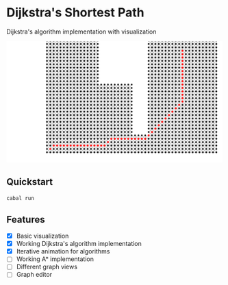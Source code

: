 
# Dijkstra's Shortest Path

Dijkstra's algorithm implementation with visualization

![Robot Path Planning Example](assets/robot-path-planning-example.png)

## Quickstart

```console
cabal run
```

## Features

- [X] Basic visualization
- [X] Working Dijkstra's algorithm implementation
- [X] Iterative animation for algorithms
- [ ] Working A* implementation
- [ ] Different graph views
- [ ] Graph editor
